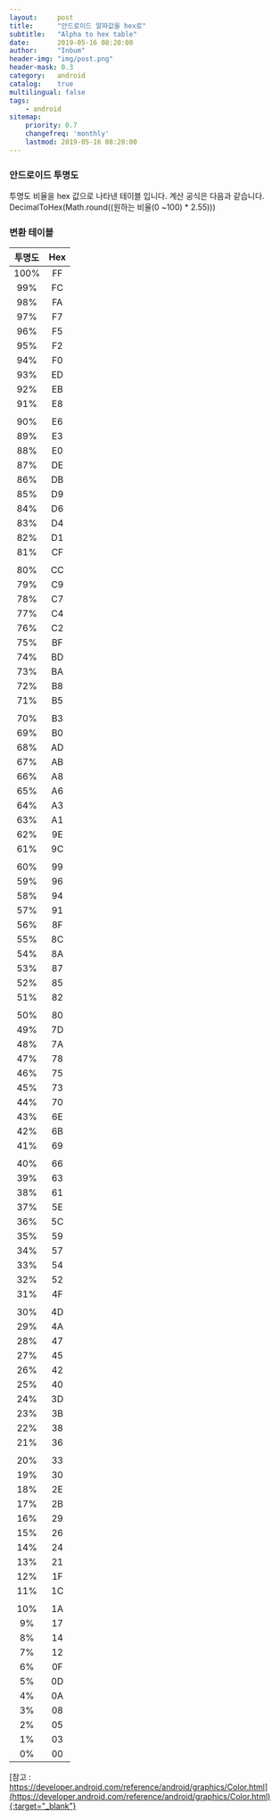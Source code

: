 ```yaml
---
layout:     post
title:      "안드로이드 알파값을 hex로"
subtitle:   "Alpha to hex table"
date:       2019-05-16 08:20:00
author:     "Inbum"
header-img: "img/post.png"
header-mask: 0.3
category:   android
catalog:    true
multilingual: false
tags:
    - android
sitemap:
    priority: 0.7
    changefreq: 'monthly'
    lastmod: 2019-05-16 08:20:00
---
```


### 안드로이드 투명도
투명도 비율을 hex 값으로 나타낸 테이블 입니다.
계산 공식은 다음과 같습니다.
DecimalToHex(Math.round((원하는 비율(0 ~100) * 2.55)))

### 변환 테이블
|  <center>투명도</center> |  <center>Hex</center> |
|:--------:|:--------:|
| 100%  | <center>FF</center> |
| 99%  | <center>FC</center> |
| 98%  | <center>FA</center> |
| 97%  | <center>F7</center> |
| 96%  | <center>F5</center> |
| 95%  | <center>F2</center> |
| 94%  | <center>F0</center> |
| 93%  | <center>ED</center> |
| 92%  | <center>EB</center> |
| 91%  | <center>E8</center> |
|    | <center> </center> |
| 90%  | <center>E6</center> |
| 89%  | <center>E3</center> |
| 88%  | <center>E0</center> |
| 87%  | <center>DE</center> |
| 86%  | <center>DB</center> |
| 85%  | <center>D9</center> |
| 84%  | <center>D6</center> |
| 83%  | <center>D4</center> |
| 82%  | <center>D1</center> |
| 81%  | <center>CF</center> |
|    | <center> </center> |
| 80%  | <center>CC</center> |
| 79%  | <center>C9</center> |
| 78%  | <center>C7</center> |
| 77%  | <center>C4</center> |
| 76%  | <center>C2</center> |
| 75%  | <center>BF</center> |
| 74%  | <center>BD</center> |
| 73%  | <center>BA</center> |
| 72%  | <center>B8</center> |
| 71%  | <center>B5</center> |
|    | <center> </center> |
| 70%  | <center>B3</center> |
| 69%  | <center>B0</center> |
| 68%  | <center>AD</center> |
| 67%  | <center>AB</center> |
| 66%  | <center>A8</center> |
| 65%  | <center>A6</center> |
| 64%  | <center>A3</center> |
| 63%  | <center>A1</center> |
| 62%  | <center>9E</center> |
| 61%  | <center>9C</center> |
|    | <center> </center> |
| 60%  | <center>99</center> |
| 59%  | <center>96</center> |
| 58%  | <center>94</center> |
| 57%  | <center>91</center> |
| 56%  | <center>8F</center> |
| 55%  | <center>8C</center> |
| 54%  | <center>8A</center> |
| 53%  | <center>87</center> |
| 52%  | <center>85</center> |
| 51%  | <center>82</center> |
|    | <center> </center> |
| 50%  | <center>80</center> |
| 49%  | <center>7D</center> |
| 48%  | <center>7A</center> |
| 47%  | <center>78</center> |
| 46%  | <center>75</center> |
| 45%  | <center>73</center> |
| 44%  | <center>70</center> |
| 43%  | <center>6E</center> |
| 42%  | <center>6B</center> |
| 41%  | <center>69</center> |
|    | <center> </center> |
| 40%  | <center>66</center> |
| 39%  | <center>63</center> |
| 38%  | <center>61</center> |
| 37%  | <center>5E</center> |
| 36%  | <center>5C</center> |
| 35%  | <center>59</center> |
| 34%  | <center>57</center> |
| 33%  | <center>54</center> |
| 32%  | <center>52</center> |
| 31%  | <center>4F</center> |
|    | <center> </center> |
| 30%  | <center>4D</center> |
| 29%  | <center>4A</center> |
| 28%  | <center>47</center> |
| 27%  | <center>45</center> |
| 26%  | <center>42</center> |
| 25%  | <center>40</center> |
| 24%  | <center>3D</center> |
| 23%  | <center>3B</center> |
| 22%  | <center>38</center> |
| 21%  | <center>36</center> |
|    | <center> </center> |
| 20%  | <center>33</center> |
| 19%  | <center>30</center> |
| 18%  | <center>2E</center> |
| 17%  | <center>2B</center> |
| 16%  | <center>29</center> |
| 15%  | <center>26</center> |
| 14%  | <center>24</center> |
| 13%  | <center>21</center> |
| 12%  | <center>1F</center> |
| 11%  | <center>1C</center> |
|    | <center> </center> |
| 10%  | <center>1A</center> |
| 9%  | <center>17</center> |
| 8%  | <center>14</center> |
| 7%  | <center>12</center> |
| 6%  | <center>0F</center> |
| 5%  | <center>0D</center> |
| 4%  | <center>0A</center> |
| 3%  | <center>08</center> |
| 2%  | <center>05</center> |
| 1%  | <center>03</center> |
| 0%  | <center>00</center> |

[참고 : https://developer.android.com/reference/android/graphics/Color.html](https://developer.android.com/reference/android/graphics/Color.html){:target="_blank"}
